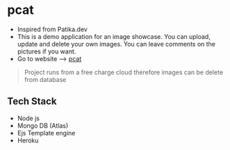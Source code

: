 # pcat 
- Inspired from Patika.dev
- This is a demo application for an image showcase. You can upload, update and delete your own images. You can leave comments on the pictures if you want.
- Go to website --> [pcat](https://pcat-demo.herokuapp.com/)
 > Project runs from a free charge cloud therefore images can be delete from database

## Tech Stack
- Node js
- Mongo DB (Atlas)
- Ejs Template engine
- Heroku



